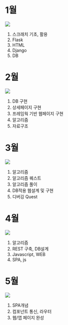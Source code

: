 

# 1월

![](.\1월.png)

1. 스크래치 기초, 활용
2. Flask
3. HTML
4. Django
5. DB



# 2월

![](.\2월.png)

1. DB 구현
2. 상세페이지 구현
3. 프레임웍 기반 웹페이지 구현
4. 알고리즘
5. 자료구조



# 3월

![](.\3월.png)

1. 알고리즘
2. 알고리즘 퀘스트
3. 알고리즘 풀이
4. DB적용 웹설계 및 구현
5. 디버깅 Quest



# 4월

![](.\4월.png)

1. 알고리즘
2. REST 구축, DB설계
3. Javascript, WEB
4. SPA, js



# 5월

![](.\5월.png)

1. SPA개념
2. 컴포넌트 통신, 라우터
3. 웹/앱 페이지 완성